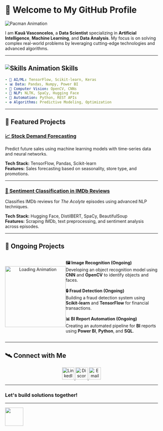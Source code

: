 # 👾 Welcome to My GitHub Profile

![Pacman Animation](https://raw.githubusercontent.com/Anmol-Baranwal/Cool-GIFs-For-GitHub/main/Extra%20Value%20Added/Pacman%20Loader.gif)
<!-- Substituí o header anterior pelo Pacman GIF. -->

I am **Kauã Vasconcelos**, a **Data Scientist** specializing in **Artificial Intelligence**, **Machine Learning**, and **Data Analysis**. My focus is on solving complex real-world problems by leveraging cutting-edge technologies and advanced algorithms.

---

## ![Skills Animation](https://raw.githubusercontent.com/Anmol-Baranwal/Cool-GIFs-For-GitHub/main/Extra%20Value%20Added/Skills.gif) Skills
<!-- A animação "Skills" substitui o emoji 🧑‍💻 -->

```yaml
- 🧬 AI/ML: TensorFlow, Scikit-learn, Keras
- 📊 Data: Pandas, Numpy, Power BI
- 🦾 Computer Vision: OpenCV, CNNs
- 💬 NLP: NLTK, SpaCy, Hugging Face
- 🔗 Automation: Python, REST APIs
- ⚙️ Algorithms: Predictive Modeling, Optimization
```

---

## 🌟 Featured Projects

### [📈 Stock Demand Forecasting](https://github.com/Kaua-vas/Portfolio/tree/main/Inventory%20Demand%20Forecast)
Predict future sales using machine learning models with time-series data and neural networks.

**Tech Stack:** TensorFlow, Pandas, Scikit-learn  
**Features:** Sales forecasting based on seasonality, store type, and promotions.

---

### [💬 Sentiment Classification in IMDb Reviews](https://github.com/Kaua-vas/Portfolio/tree/main/Classification%20of%20Sentiments%20in%20Comments)
Classifies IMDb reviews for *The Acolyte* episodes using advanced NLP techniques.

**Tech Stack:** Hugging Face, DistilBERT, SpaCy, BeautifulSoup  
**Features:** Scraping IMDb, text preprocessing, and sentiment analysis across episodes.

---

## 🔧 Ongoing Projects

<div style="display: flex; align-items: center; justify-content: flex-start;">
  <div style="flex: 1; text-align: center;">
    <img src="https://media.giphy.com/media/Ll22OhMLAlVDb8UQWe/giphy.gif" alt="Loading Animation" width="200" />
    <!-- GIF de loading à esquerda -->
  </div>
  <div style="flex: 2;">

<ul style="list-style-type: none; padding-left: 0;">
  <li><strong>🖼️ Image Recognition (Ongoing)</strong><br>
  Developing an object recognition model using <strong>CNN</strong> and <strong>OpenCV</strong> to identify objects and faces.</li><br>
  <li><strong>🔒 Fraud Detection (Ongoing)</strong><br>
  Building a fraud detection system using <strong>Scikit-learn</strong> and <strong>TensorFlow</strong> for financial transactions.</li><br>
  <li><strong>📊 BI Report Automation (Ongoing)</strong><br>
  Creating an automated pipeline for <strong>BI</strong> reports using <strong>Power BI</strong>, <strong>Python</strong>, and <strong>SQL</strong>.</li>
</ul>

  </div>
</div>

---

## 🛰️ Connect with Me

<p align="center">
  <a href="https://www.linkedin.com/in/kaua-vasconcelos">
    <img src="https://raw.githubusercontent.com/Anmol-Baranwal/Cool-GIFs-For-GitHub/main/Animated%20Social%20Media%20Icons/Linkedin.gif" alt="LinkedIn" width="40" height="40"/>
  </a>
  <a href="https://discord.gg/kKBmqFZc">
    <img src="https://raw.githubusercontent.com/Anmol-Baranwal/Cool-GIFs-For-GitHub/main/Animated%20Social%20Media%20Icons/Discord.gif" alt="Discord" width="40" height="40"/>
  </a>
  <a href="mailto:vasconcouto@gmail.com">
    <img src="https://raw.githubusercontent.com/Anmol-Baranwal/Cool-GIFs-For-GitHub/main/Animated%20Social%20Media%20Icons/Gmail.gif" alt="Email" width="40" height="40"/>
  </a>
</p>

---

### Let's build solutions together!

---

<div align="left">
  <img src="https://user-images.githubusercontent.com/74038190/227779362-cacda485-cab4-4e28-8a27-a4d2a918a7ac.gif" width="60" />
  <!-- GIF discreto no rodapé à esquerda -->
</div>

